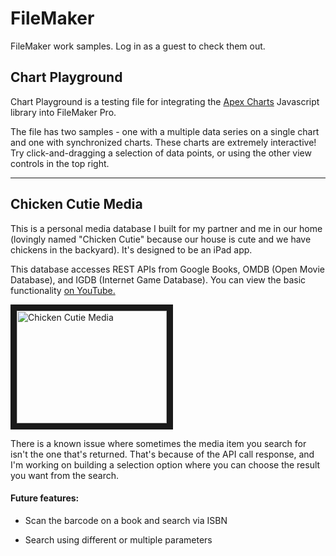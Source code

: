 # FileMaker
FileMaker work samples. Log in as a guest to check them out.

## Chart Playground

Chart Playground is a testing file for integrating the [Apex Charts](https://apexcharts.com) Javascript library into FileMaker Pro. 

The file has two samples - one with a multiple data series on a single chart and one with synchronized charts. These charts are extremely interactive! Try click-and-dragging a selection of data points, or using the other view controls in the top right.

_____

## Chicken Cutie Media

This is a personal media database I built for my partner and me in our home (lovingly named "Chicken Cutie" because our house is cute and we have chickens in the backyard). It's designed to be an iPad app. 

This database accesses REST APIs from Google Books, OMDB (Open Movie Database), and IGDB (Internet Game Database). You can view the basic functionality [on YouTube.](https://www.youtube.com/watch?v=5VzAN9zurqg "Chicken Cutie Media")


<a href="http://www.youtube.com/watch?feature=player_embedded&v=5VzAN9zurqg
" target="_blank"><img src="http://img.youtube.com/vi/5VzAN9zurqg/0.jpg" 
alt="Chicken Cutie Media" width="240" height="180" border="10" /></a>

There is a known issue where sometimes the media item you search for isn't the one that's returned. That's because of the API call response, and I'm working on building a selection option where you can choose the result you want from the search.

#### Future features:
* Scan the barcode on a book and search via ISBN
+ Search using different or multiple parameters
